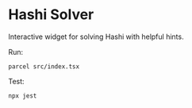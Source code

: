 # Hashi Solver

Interactive widget for solving Hashi with helpful hints.

Run:

    parcel src/index.tsx

Test:

    npx jest
